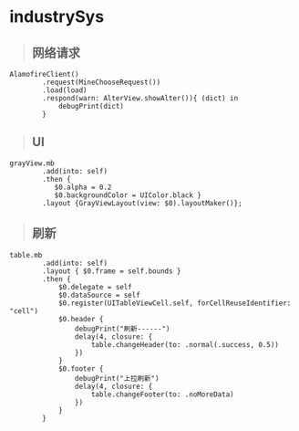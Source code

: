 # industrySys

> ## 网络请求
    AlamofireClient()
            .request(MineChooseRequest())
            .load(load)
            .respond(warn: AlterView.showAlter()){ (dict) in
                debugPrint(dict)
            }
> 
> ## UI
    grayView.mb
            .add(into: self)
            .then {
               $0.alpha = 0.2
               $0.backgroundColor = UIColor.black }
            .layout {GrayViewLayout(view: $0).layoutMaker()};


> ## 刷新
    table.mb
            .add(into: self)
            .layout { $0.frame = self.bounds }
            .then {
                $0.delegate = self
                $0.dataSource = self
                $0.register(UITableViewCell.self, forCellReuseIdentifier: "cell")
                $0.header {
                    debugPrint("刷新------")
                    delay(4, closure: {
                        table.changeHeader(to: .normal(.success, 0.5))
                    })
                }
                $0.footer {
                    debugPrint("上拉刷新")
                    delay(4, closure: {
                        table.changeFooter(to: .noMoreData)
                    })
                }
            }
